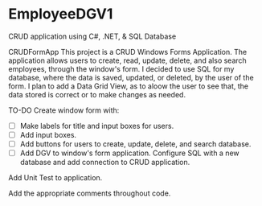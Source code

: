 # EmployeeDGV1
CRUD application using C#, .NET, &amp; SQL Database

CRUDFormApp
This project is a CRUD Windows Forms Application. The application allows users to create, read, update, delete, and also search employees, through the window's form. I decided to use SQL for my database, where the data is saved, updated, or deleted, by the user of the form. I plan to add a Data Grid View, as to aloow the user to see that, the data stored is correct or to make changes as needed.

TO-DO
 Create window form with:

- [ ] Make labels for title and input boxes for users.
- [ ] Add input boxes.
- [ ] Add buttons for users to create, update, delete, and search database.
- [ ] Add DGV to window's form application.
 Configure SQL with a new database and add connection to CRUD application.

 Add Unit Test to application.

 Add the appropriate comments throughout code.
